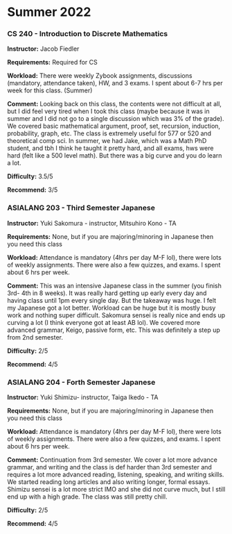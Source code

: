 # Summer 2022

### CS 240 - Introduction to Discrete Mathematics

**Instructor:** Jacob Fiedler

**Requirements:** Required for CS

**Workload:** There were weekly Zybook assignments, discussions (mandatory, attendance taken), HW, and 3 exams. I spent about 6-7 hrs per week for this class. (Summer)

**Comment:** Looking back on this class, the contents were not difficult at all, but I did feel very tired when I took this class (maybe because it was in summer and I did not go to a single discussion which was 3% of the grade). We covered basic mathematical argument, proof, set, recursion, induction, probability, graph, etc. The class is extremely useful for 577 or 520 and theoretical comp sci. In summer, we had Jake, which was a Math PhD student, and tbh I think he taught it pretty hard, and all exams, hws were hard (felt like a 500 level math). But there was a big curve and you do learn a lot.&#x20;

**Difficulty:** 3.5/5

**Recommend:** 3/5



### ASIALANG 203 - Third Semester Japanese

**Instructor:** Yuki Sakomura - instructor, Mitsuhiro Kono - TA

**Requirements:** None, but if you are majoring/minoring in Japanese then you need this class

**Workload:** Attendance is mandatory (4hrs per day M-F lol), there were lots of weekly assignments. There were also a few quizzes, and exams. I spent about 6 hrs per week.

**Comment:** This was an intensive Japanese class in the summer (you finish 3rd- 4th in 8 weeks). It was really hard getting up early every day and having class until 1pm every single day. But the takeaway was huge. I felt my Japanese got a lot better. Workload can be huge but it is mostly busy work and nothing super difficult. Sakomura sensei is really nice and ends up curving a lot (I think everyone got at least AB lol). We covered more advanced grammar, Keigo, passive form, etc. This was definitely a step up from 2nd semester.

**Difficulty:** 2/5

**Recommend:** 4/5



### ASIALANG 204 - Forth Semester Japanese

**Instructor:** Yuki Shimizu- instructor, Taiga Ikedo - TA

**Requirements:** None, but if you are majoring/minoring in Japanese then you need this class

**Workload:** Attendance is mandatory (4hrs per day M-F lol), there were lots of weekly assignments. There were also a few quizzes, and exams. I spent about 6 hrs per week.

**Comment:** Continuation from 3rd semester. We cover a lot more advance grammar, and writing and the class is def harder than 3rd semester and requires a lot more advanced reading, listening, speaking, and writing skills. We started reading long articles and also writing longer, formal essays. Shimizu sensei is a lot more strict IMO and she did not curve much, but I still end up with a high grade. The class was still pretty chill.

**Difficulty:** 2/5

**Recommend:** 4/5
